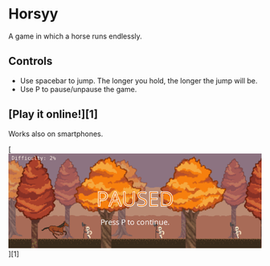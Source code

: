 # Horsyy
A game in which a horse runs endlessly.

## Controls
* Use spacebar to jump. The longer you hold, the longer the jump will be.
* Use P to pause/unpause the game.

## [Play it online!][1]

Works also on smartphones.

[![screenshot](screenshot.png)][1]
